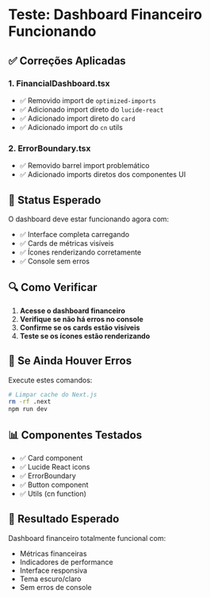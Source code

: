 # Teste: Dashboard Financeiro Funcionando

## ✅ Correções Aplicadas

### 1. FinancialDashboard.tsx
- ✅ Removido import de `optimized-imports`
- ✅ Adicionado import direto do `lucide-react`
- ✅ Adicionado import direto do `card`
- ✅ Adicionado import do `cn` utils

### 2. ErrorBoundary.tsx
- ✅ Removido barrel import problemático
- ✅ Adicionado imports diretos dos componentes UI

## 🎯 Status Esperado

O dashboard deve estar funcionando agora com:
- ✅ Interface completa carregando
- ✅ Cards de métricas visíveis
- ✅ Ícones renderizando corretamente
- ✅ Console sem erros

## 🔍 Como Verificar

1. **Acesse o dashboard financeiro**
2. **Verifique se não há erros no console**
3. **Confirme se os cards estão visíveis**
4. **Teste se os ícones estão renderizando**

## 🚨 Se Ainda Houver Erros

Execute estes comandos:
```bash
# Limpar cache do Next.js
rm -rf .next
npm run dev
```

## 📊 Componentes Testados

- ✅ Card component
- ✅ Lucide React icons
- ✅ ErrorBoundary
- ✅ Button component
- ✅ Utils (cn function)

## 🎯 Resultado Esperado

Dashboard financeiro totalmente funcional com:
- Métricas financeiras
- Indicadores de performance
- Interface responsiva
- Tema escuro/claro
- Sem erros de console
